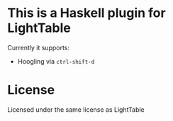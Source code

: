 This is a Haskell plugin for LightTable
===

Currently it supports:
* Hoogling via `ctrl-shift-d`


License
===

Licensed under the same license as LightTable